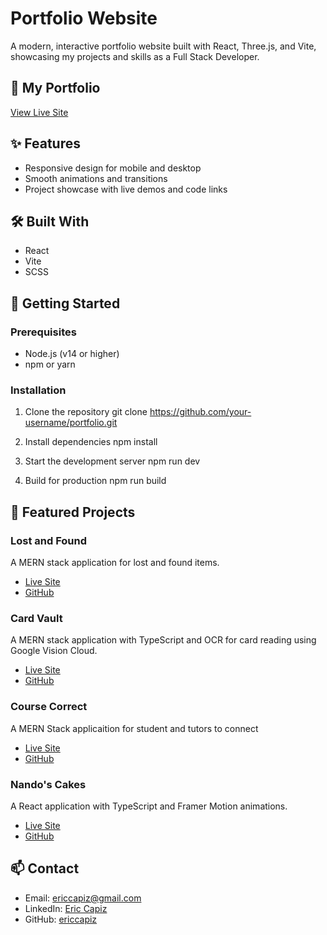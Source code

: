 # Portfolio Website

A modern, interactive portfolio website built with React, Three.js, and Vite, showcasing my projects and skills as a Full Stack Developer.

## 🚀 My Portfolio

[View Live Site](https://www.ericcapiz.com/)

## ✨ Features

- Responsive design for mobile and desktop
- Smooth animations and transitions
- Project showcase with live demos and code links

## 🛠️ Built With

- React
- Vite
- SCSS

## 🚀 Getting Started

### Prerequisites

- Node.js (v14 or higher)
- npm or yarn

### Installation

1. Clone the repository
   git clone https://github.com/your-username/portfolio.git

2. Install dependencies
   npm install

3. Start the development server
   npm run dev

4. Build for production
   npm run build

## 📱 Featured Projects

### Lost and Found

A MERN stack application for lost and found items.

- [Live Site](https://lost-and-found-rosy.vercel.app/)
- [GitHub](https://github.com/ericcapiz/lost-and-found)

### Card Vault

A MERN stack application with TypeScript and OCR for card reading using Google Vision Cloud.

- [Live Site](https://card-vault-app.vercel.app/)
- [GitHub](https://github.com/ericcapiz/card-vault)

### Course Correct

A MERN Stack applicaition for student and tutors to connect

- [Live Site](https://course-correct-red.vercel.app/)
- [GitHub](https://github.com/ericcapiz/course-correct)

### Nando's Cakes

A React application with TypeScript and Framer Motion animations.

- [Live Site](https://nandos-cakes.vercel.app/)
- [GitHub](https://github.com/ericcapiz/nandos_cakes)

## 📫 Contact

- Email: ericcapiz@gmail.com
- LinkedIn: [Eric Capiz](https://www.linkedin.com/in/eric-capiz/)
- GitHub: [ericcapiz](https://github.com/eric-capiz)
